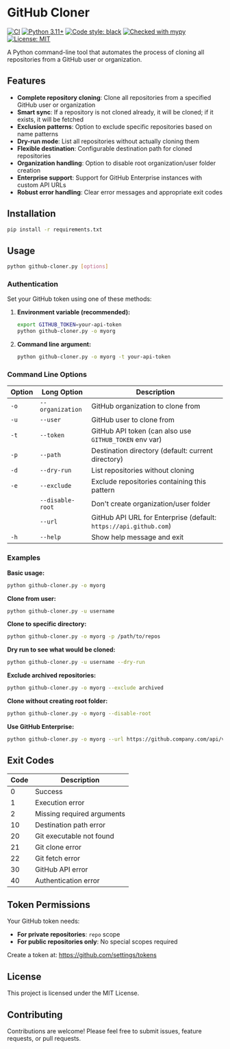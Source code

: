 # GitHub Cloner

[![CI](https://github.com/meeghele/github-cloner/actions/workflows/ci.yml/badge.svg)](https://github.com/meeghele/github-cloner/actions)
[![Python 3.11+](https://img.shields.io/badge/python-3.11+-blue.svg)](https://python.org)
[![Code style: black](https://img.shields.io/badge/code%20style-black-000000.svg)](https://github.com/psf/black)
[![Checked with mypy](https://www.mypy-lang.org/static/mypy_badge.svg)](https://mypy-lang.org/)
[![License: MIT](https://img.shields.io/badge/License-MIT-yellow.svg)](LICENSE)

A Python command-line tool that automates the process of cloning all repositories from a GitHub user or organization.

## Features

- **Complete repository cloning**: Clone all repositories from a specified GitHub user or organization
- **Smart sync**: If a repository is not cloned already, it will be cloned; if it exists, it will be fetched
- **Exclusion patterns**: Option to exclude specific repositories based on name patterns
- **Dry-run mode**: List all repositories without actually cloning them
- **Flexible destination**: Configurable destination path for cloned repositories
- **Organization handling**: Option to disable root organization/user folder creation
- **Enterprise support**: Support for GitHub Enterprise instances with custom API URLs
- **Robust error handling**: Clear error messages and appropriate exit codes

## Installation

```bash
pip install -r requirements.txt
```

## Usage

```bash
python github-cloner.py [options]
```

### Authentication

Set your GitHub token using one of these methods:

1. **Environment variable (recommended):**
   ```bash
   export GITHUB_TOKEN=your-api-token
   python github-cloner.py -o myorg
   ```

2. **Command line argument:**
   ```bash
   python github-cloner.py -o myorg -t your-api-token
   ```

### Command Line Options

| Option | Long Option | Description |
|--------|-------------|-------------|
| `-o` | `--organization` | GitHub organization to clone from |
| `-u` | `--user` | GitHub user to clone from |
| `-t` | `--token` | GitHub API token (can also use `GITHUB_TOKEN` env var) |
| `-p` | `--path` | Destination directory (default: current directory) |
| `-d` | `--dry-run` | List repositories without cloning |
| `-e` | `--exclude` | Exclude repositories containing this pattern |
| | `--disable-root` | Don't create organization/user folder |
| | `--url` | GitHub API URL for Enterprise (default: `https://api.github.com`) |
| `-h` | `--help` | Show help message and exit |

### Examples

**Basic usage:**
```bash
python github-cloner.py -o myorg
```

**Clone from user:**
```bash
python github-cloner.py -u username
```

**Clone to specific directory:**
```bash
python github-cloner.py -o myorg -p /path/to/repos
```

**Dry run to see what would be cloned:**
```bash
python github-cloner.py -u username --dry-run
```

**Exclude archived repositories:**
```bash
python github-cloner.py -o myorg --exclude archived
```

**Clone without creating root folder:**
```bash
python github-cloner.py -o myorg --disable-root
```

**Use GitHub Enterprise:**
```bash
python github-cloner.py -o myorg --url https://github.company.com/api/v3
```

## Exit Codes

| Code | Description |
|------|-------------|
| 0 | Success |
| 1 | Execution error |
| 2 | Missing required arguments |
| 10 | Destination path error |
| 20 | Git executable not found |
| 21 | Git clone error |
| 22 | Git fetch error |
| 30 | GitHub API error |
| 40 | Authentication error |

## Token Permissions

Your GitHub token needs:
- **For private repositories**: `repo` scope
- **For public repositories only**: No special scopes required

Create a token at: https://github.com/settings/tokens

## License

This project is licensed under the MIT License.

## Contributing

Contributions are welcome! Please feel free to submit issues, feature requests, or pull requests.